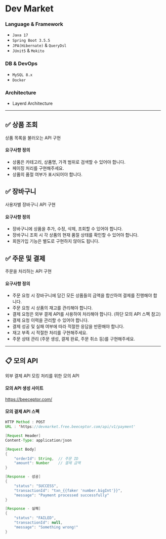 # Dev Market
### Language & Framework
- `Java 17`
- `Spring Boot 3.5.5`
- `JPA(Hibernate)` & `QueryDsl`
- `JUnit5` & `Mokito`
### DB & DevOps
- `MySQL 8.x`
- `Docker`

### Architecture
- Layerd Architecture
---
## ✅ 상품 조회
상품 목록을 불러오는 API 구현

#### 요구사항 정의

- 상품은 카테고리, 상품명, 가격 범위로 검색할 수 있어야 합니다.
- 페이징 처리를 구현해주세요.
- 상품의 품절 여부가 표시되어야 합니다.

## ✅ 장바구니
사용자별 장바구니 API 구현

#### 요구사항 정의

- 장바구니에 상품을 추가, 수정, 삭제, 조회할 수 있어야 합니다.
- 장바구니 조회 시 각 상품의 현재 품절 상태를 확인할 수 있어야 합니다.
- 회원가입 기능은 별도로 구현하지 않아도 됩니다.

## ✅ 주문 및 결제
주문을 처리하는 API 구현

#### 요구사항 정의

- 주문 요청 시 장바구니에 담긴 모든 상품들의 금액을 합산하여 결제를 진행해야 합니다.
- 주문 요청 시 상품의 재고를 관리해야 합니다.
- 결제 요청은 외부 결제 API를 사용하여 처리해야 합니다. (하단 모의 API 스펙 참고)
- 결제 요청 이력을 관리할 수 있어야 합니다.
- 결제 성공 및 실패 여부에 따라 적절한 응답을 반환해야 합니다.
- 재고 부족 시 적절한 처리를 구현해주세요.
- 주문 상태 관리 (주문 생성, 결제 완료, 주문 취소 등)를 구현해주세요.

---

## 📋 모의 API
외부 결제 API 모킹 처리를 위한 모의 API

#### 모의 API 생성 사이트
https://beeceptor.com/

#### 모의 결제 API 스펙
```java
HTTP Method : POST
URL : 'https://devmarket.free.beeceptor.com/api/v1/payment'

[Request Header]
Content-Type: application/json

[Request Body]
{
    "orderId": String,  // 주문 ID
    "amount": Number    // 결제 금액
}

[Response - 성공]
{
    "status": "SUCCESS",
    "transactionId": "txn_{{faker 'number.bigInt'}}",
    "message": "Payment processed successfully"
}

[Response - 실패]
{
    "status": "FAILED",
    "transactionId": null,
    "message": "Something wrong!"
}
```
